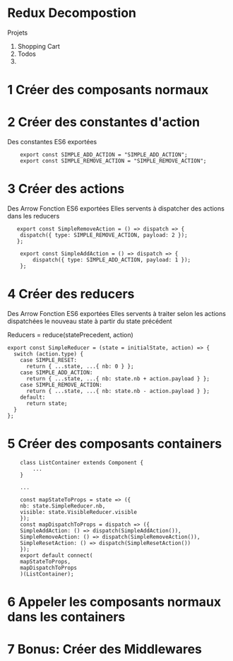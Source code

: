 # Redux Decompostion

Projets

1.  Shopping Cart
2.  Todos
3.

# 1 Créer des composants normaux

# 2 Créer des constantes d'action

Des constantes ES6 exportées

```
    export const SIMPLE_ADD_ACTION = "SIMPLE_ADD_ACTION";
    export const SIMPLE_REMOVE_ACTION = "SIMPLE_REMOVE_ACTION";
```

# 3 Créer des actions

Des Arrow Fonction ES6 exportées
Elles servents à dispatcher des actions dans les reducers

```
   export const SimpleRemoveAction = () => dispatch => {
    dispatch({ type: SIMPLE_REMOVE_ACTION, payload: 2 });
   };

    export const SimpleAddAction = () => dispatch => {
        dispatch({ type: SIMPLE_ADD_ACTION, payload: 1 });
    };
```

# 4 Créer des reducers

Des Arrow Fonction ES6 exportées
Elles servents à traiter selon les actions dispatchées le nouveau state à partir du state précédent

Reducers = reduce(statePrecedent, action)

```
export const SimpleReducer = (state = initialState, action) => {
  switch (action.type) {
    case SIMPLE_RESET:
      return { ...state, ...{ nb: 0 } };
    case SIMPLE_ADD_ACTION:
      return { ...state, ...{ nb: state.nb + action.payload } };
    case SIMPLE_REMOVE_ACTION:
      return { ...state, ...{ nb: state.nb - action.payload } };
    default:
      return state;
  }
};
```

# 5 Créer des composants containers

```
    class ListContainer extends Component {
        ...
    }

    ...

    const mapStateToProps = state => ({
    nb: state.SimpleReducer.nb,
    visible: state.VisibleReducer.visible
    });
    const mapDispatchToProps = dispatch => ({
    SimpleAddAction: () => dispatch(SimpleAddAction()),
    SimpleRemoveAction: () => dispatch(SimpleRemoveAction()),
    SimpleResetAction: () => dispatch(SimpleResetAction())
    });
    export default connect(
    mapStateToProps,
    mapDispatchToProps
    )(ListContainer);
```

# 6 Appeler les composants normaux dans les containers

# 7 Bonus: Créer des Middlewares

```

```
